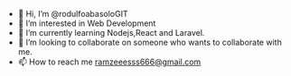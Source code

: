 - 👋 Hi, I’m @rodulfoabasoloGIT
- 👀 I’m interested in Web Development
- 🌱 I’m currently learning Nodejs,React and Laravel.
- 💞️ I’m looking to collaborate on someone who wants to collaborate with me.
- 📫 How to reach me ramzeeesss666@gmail.com

<!---
rodulfoabasoloGIT/rodulfoabasoloGIT is a ✨ special ✨ repository because its `README.md` (this file) appears on your GitHub profile.
You can click the Preview link to take a look at your changes.
--->
